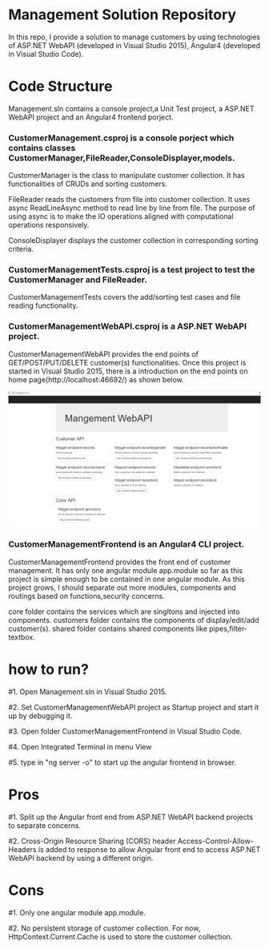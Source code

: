 # Management Solution Repository
In this repo, I provide a solution to manage customers by using technologies of ASP.NET WebAPI (developed in Visual Studio 2015), Angular4 (developed in Visual Studio Code).

# Code Structure
Management.sln contains a console project,a Unit Test project, a ASP.NET WebAPI project and an Angular4 frontend porject.

### CustomerManagement.csproj is a console porject which contains classes CustomerManager,FileReader,ConsoleDisplayer,models.
CustomerManager is the class to manipulate customer collection. It has functionalities of CRUDs and sorting customers.

FileReader reads the customers from file into customer collection. It uses async ReadLineAsync method to read line by line from file. The purpose of using async is to make the IO operations aligned with computational operations responsively.

ConsoleDisplayer displays the customer collection in corresponding sorting criteria.


### CustomerManagementTests.csproj is a test project to test the CustomerManager and FileReader. 
CustomerManagementTests covers the add/sorting test cases and file reading functionality.

### CustomerManagementWebAPI.csproj is a ASP.NET WebAPI project.
CustomerManagementWebAPI provides the end points of GET/POST/PUT/DELETE customer(s) functionalities. 
Once this project is started in Visual Studio 2015, there is a introduction on the end points on home page(http://localhost:46692/) as shown below.

![WebAPI home screenshot](./WebAPI_home.png)

### CustomerManagementFrontend is an Angular4 CLI project.
CustomerManagementFrontend provides the front end of customer management. It has only one angular module app.module so far as this project is simple enough to be contained in one angular module. As this project grows, I should separate out more modules, components and routings based on functions,security concerns.

core folder contains the services which are singltons and injected into components.
customers folder contains the components of display/edit/add customer(s).
shared folder contains shared components like pipes,filter-textbox.

# how to run?
#1. Open Management.sln in Visual Studio 2015.

#2. Set CustomerManagementWebAPI project as Startup project and start it up by debugging it.

#3. Open folder CustomerManagementFrontend in Visual Studio Code.

#4. Open Integrated Terminal in menu View

#5. type in "ng server -o" to start up the angular frontend in browser.


# Pros
#1. Split up the Angular front end from ASP.NET WebAPI backend projects to separate concerns.

#2. Cross-Origin Resource Sharing (CORS) header Access-Control-Allow-Headers is added to response to allow Angular front end to access ASP.NET WebAPI backend by using a different origin.


# Cons
#1. Only one angular module app.module.

#2. No persistent storage of customer collection. For now, HttpContext.Current.Cache is used to store the customer collection.





